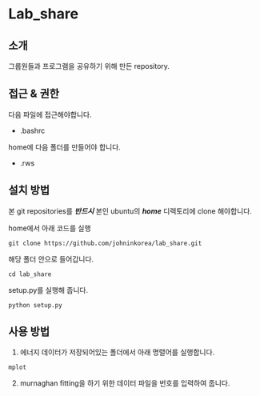# Lab_share

## 소개

그룹원들과 프로그램을 공유하기 위해 만든 repository.


## 접근 & 권한
  다음 파일에 접근해야합니다.
* .bashrc

home에 다음 폴더를 만들어야 합니다.
* .rws


## 설치 방법
본 git repositories를 ***반드시*** 본인 ubuntu의 ***home*** 디렉토리에 clone 해야합니다.

home에서 아래 코드를 실행
```
git clone https://github.com/johninkorea/lab_share.git
```
해당 폴더 안으로 들어갑니다.
```
cd lab_share
```
setup.py를 실행해 줍니다.
```
python setup.py
```


## 사용 방법
1. 에너지 데이터가 저장되어있는 폴더에서 아래 명렬어를 실행합니다.
```
mplot
```
2. murnaghan fitting을 하기 위한 데이터 파일을 번호를 입력하여 줍니다.






